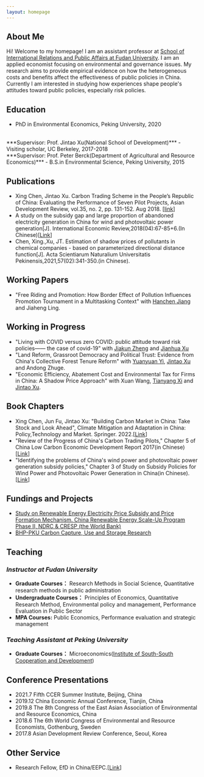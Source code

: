 ```yaml
---
layout: homepage
---
```


## About Me

Hi! Welcome to my homepage! I am an assistant professor at [School of International Relations and Public Affairs at Fudan University](https://sirpa.fudan.edu.cn/). I am an applied economist focusing on environmental and governance issues. My research aims to provide empirical evidence on how the heterogeneous costs and benefits affect the effectiveness of public policies in China. Currently I am interested in studying how experiences shape people's attitudes toward public policies, especially risk policies.
 
## Education
- PhD in Environmental Economics, Peking University, 2020
<br>
***Supervisor: Prof. Jintao Xu(National School of Development)***
- Visiting scholar, UC Berkeley, 2017-2018
<br>
***Supervisor: Prof. Peter Berck(Department of Agricultural and Resource Economics)***
- B.S.in Environmental Science, Peking University, 2015

## Publications
- Xing Chen, Jintao Xu. Carbon Trading Scheme in the People’s Republic of China: Evaluating the Performance of Seven Pilot Projects, Asian Development Review, vol.35, no. 2, pp. 131-152. Aug 2018. [[link](https://direct.mit.edu/adev/article/35/2/131/9958/Carbon-Trading-Scheme-in-the-People-s-Republic-of)]
- A study on the subsidy gap and large proportion of abandoned electricity generation in China for wind and photovoltaic power generation[J]. International Economic Review,2018(04):67-85+6.(In Chinese)[[Link](https://kns.cnki.net/kcms/detail/detail.aspx?dbcode=CJFD&dbname=CJFDLAST2018&filename=GJPP201804005&uniplatform=NZKPT&v=MY23A1ckSLSZTyb5XPa4j7QkPXk3Y_fQJAJsdN2Jp5nJEjc-IgpmA_sNq0xJpMq2)]
- Chen, Xing.,Xu, JT. Estimation of shadow prices of pollutants in chemical companies - based on parameterized directional distance function[J]. Acta Scientiarum Naturalium Universitatis Pekinensis,2021,57(02):341-350.(in Chinese).

## Working Papers
- "Free Riding and Promotion: How Border Effect of Pollution Influences Promotion Tournament in a Multitasking Context" with [Hanchen Jiang](http://schpa.uibe.edu.cn//szdw/xxjs/xzglx/9b83fc2c01da4f1385242d764dbeaf3a.htm) and Jiaheng Ling.

## Working in Progress
- "Living with COVID versus zero COVID: public attitude toward risk policies—— the case of covid-19" with [Jiakun Zheng](http://sf.ruc.edu.cn/info/1389/9164.htm) and [Jianhua Xu](https://www.ghd.pku.edu.cn/English/People/Faculty_fe5100f8d50a4875a92ad8991380a172/X_fe5100f8d50a4875a92ad8991380a172/XUjianhua/index.blk.htm) 
- "Land Reform, Grassroot Democracy and Political Trust: Evidence from China's Collective Forest Tenure Reform" with [Yuanyuan Yi](https://sites.google.com/view/yuanyuanyi/home), [Jintao Xu](https://en.nsd.pku.edu.cn/faculty/fulltime/x/239550.htm) and Andong Zhuge.
- "Economic Efficiency, Abatement Cost and Environmental Tax for Firms in China: A Shadow Price Approach" with Xuan Wang, [Tianyang Xi](https://www.xitianyang.com/) and [Jintao Xu](https://en.nsd.pku.edu.cn/faculty/fulltime/x/239550.htm).

## Book Chapters
- Xing Chen, Jun Fu, Jintao Xu: "Building Carbon Market in China: Take Stock and Look Ahead", Climate Mitigation and Adaptation in China: Policy,Technology and Market.  Springer. 2022.[[Link](https://link.springer.com/book/10.1007/978-981-16-4310-1)]
- "Review of the Progress of China's Carbon Trading Pilots," Chapter 5 of China Low Carbon Economic Development Report 2017(in Chinese)[[Link](https://www.pishu.com.cn/skwx_ps/bookdetail?SiteID=14&ID=9313611)]
- "Identifying the problems of China's wind power and photovoltaic power generation subsidy policies," Chapter 3 of Study on Subsidy Policies for Wind Power and Photovoltaic Power Generation in China(in Chinese).[[Link](http://www.csspw.com.cn/booksdetail_15923_2075299_0.jhtml)]

## Fundings and Projects
- [Study on Renewable Energy Electricity Price Subsidy and Price Formation Mechanism. China Renewable Energy Scale-Up Program Phase II, NDRC & CRESP (the World Bank)](https://projects.worldbank.org/en/projects-operations/project-detail/P127033?lang=en)
- [BHP-PKU Carbon Capture, Use and Storage Research](https://www.nsd.pku.edu.cn/ccus/ccus/project/271707.htm)


## Teaching
### *Instructor at Fudan University*
- **Graduate Courses：** Research Methods in Social Science, Quantitative research methods in public administration
- **Undergraduate Courses：** Principles of Economics, Quantitative Research Method, Environmental policy and management, Performance Evaluation in Public Sector
- **MPA Courses:** Public Economics, Performance evaluation and strategic management

### *Teaching Assistant at Peking University*
- **Graduate Courses：** Microeconomics([Institute of South-South Cooperation and Development](https://www.isscad.pku.edu.cn/))


## Conference Presentations
- 2021.7  Fifth CCER Summer Institute, Beijing, China
- 2019.12 China Economic Annual Conference, Tianjin, China
- 2019.8 The 8th Congress of the East Asian Association of Environmental and Resource Economics, China
- 2018.6 The 6th World Congress of Environmental and Resource Economists, Gothenburg, Sweden
- 2017.8 Asian Development Review Conference, Seoul, Korea

## Other Service
- Research Fellow, EfD in China/EEPC.[[Link](https://www.efdinitiative.org/about-efd/people/chen-xing)]
